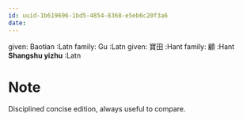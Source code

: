 ```yaml
---
id: uuid-1b619696-1bd5-4854-8368-e5eb6c20f3a6
date: 
---
```


given: Baotian  :Latn
family: Gu :Latn
given: 寶田 :Hant
family: 顧 :Hant
**Shangshu yizhu** :Latn
# Note
Disciplined concise edition, always useful to compare.